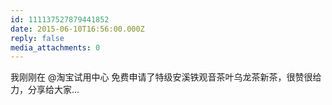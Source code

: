 ```yaml
---
id: 111137527879441852
date: 2015-06-10T16:56:00.000Z
reply: false
media_attachments: 0
---
```


我刚刚在 @淘宝试用中心 免费申请了特级安溪铁观音茶叶乌龙茶新茶，很赞很给力，分享给大家… ​​​​


